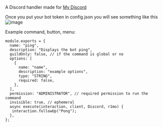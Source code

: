 A Discord handler made for [My Discord](https://discord.gg/BRKgjW65cA)

Once you put your bot token in config.json you will see something like this
![image](https://user-images.githubusercontent.com/49791552/147419239-82d4d5fe-5055-4c5c-b83d-fd0062b7d684.png)


Example command, button, menu:
```
module.exports = {
  name: "ping",
  description: "Displays the bot ping",
  guildOnly: false, // if the command is global or no
  options: [
    {
      name: "name",
      description: "example options",
      type: "STRING",
      required: false,
    },
  ],
  permission: "ADMINISTRATOR", // required permission to run the command
  invisible: true, // ephemeral
  async execute(interaction, client, Discord, r1mo) {
   interaction.followUp("Pong");
  },
};
```
